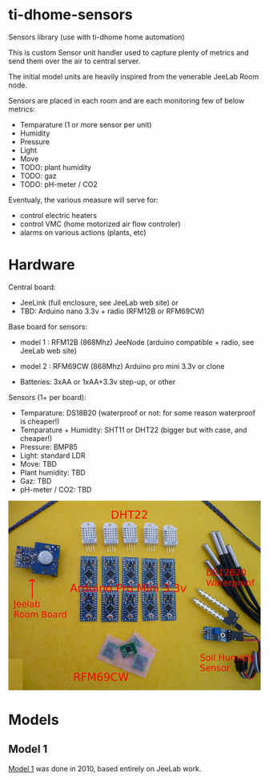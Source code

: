 # ti-dhome-sensors

Sensors library (use with ti-dhome home automation)

This is custom Sensor unit handler used to capture plenty of metrics and send them over the air to central server.

The initial model units are heavily inspired from the venerable JeeLab Room node.

Sensors are placed in each room and are each monitoring few of below metrics:
* Temparature (1 or more sensor per unit)
* Humidity
* Pressure
* Light
* Move
* TODO: plant humidity
* TODO: gaz
* TODO: pH-meter / CO2

Eventualy, the various measure will serve for:
* control electric heaters
* control VMC (home motorized air flow controler)
* alarms on various actions (plants, etc)

# Hardware

Central board:
* JeeLink (full enclosure, see JeeLab web site)
or
* TBD: Arduino nano 3.3v + radio (RFM12B or RFM69CW)

Base board for sensors:
* model 1 : RFM12B (868Mhz) JeeNode (arduino compatible + radio, see JeeLab web site)
* model 2 : RFM69CW (868Mhz) Arduino pro mini 3.3v or clone

* Batteries: 3xAA or 1xAA+3.3v step-up, or other

Sensors (1+ per board):
* Temparature: DS18B20 (waterproof or not: for some reason waterproof is cheaper!)
* Temparature + Humidity: SHT11 or DHT22 (bigger but with case, and cheaper!)
* Pressure: BMP85
* Light: standard LDR
* Move: TBD
* Plant humidity: TBD
* Gaz: TBD
* pH-meter / CO2: TBD

![Parts](res/Arduino-parts.jpg?raw=true "Parts")

# Models

## Model 1

[Model 1](model-1) was done in 2010, based entirely on JeeLab work.

